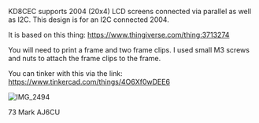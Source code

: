 
KD8CEC supports 2004 (20x4) LCD screens connected via parallel as well as I2C. This design is for an I2C connected 2004.

It is based on this thing:
https://www.thingiverse.com/thing:3713274


You will need to print a frame and two frame clips. I used small M3 screws and nuts to attach the frame clips to the frame.

You can tinker with this via the link:
https://www.tinkercad.com/things/4O6Xf0wDEE6

![IMG_2494](https://user-images.githubusercontent.com/70183884/209399622-0f818152-0e06-4ce7-a5f9-77ebc6b1165a.jpg)



73
Mark
AJ6CU
